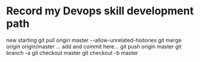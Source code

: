 # Record my Devops skill development path
new starting
git pull origin master --allow-unrelated-histories
git merge origin origin/master
... add and commit here...
git push origin master
git branch -a
git checkout master
git checkout -b master
